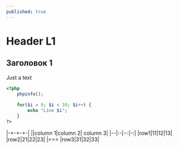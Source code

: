 ```yaml
---
published: true
---
```


# Header L1

## Заголовок 1

Just a text

~~~ php
<?php
    phpinfo();
    
    for($i = 0; $i < 10; $i++) {
        echo "Line $i";
    }
?>
~~~
|-+-+-+-|
||column 1|column 2| column 3| 
|--|:-|:-:|-:|
|row1|11|12|13|
|row2|21|22|23|
|===
|row3|31|32|33|
